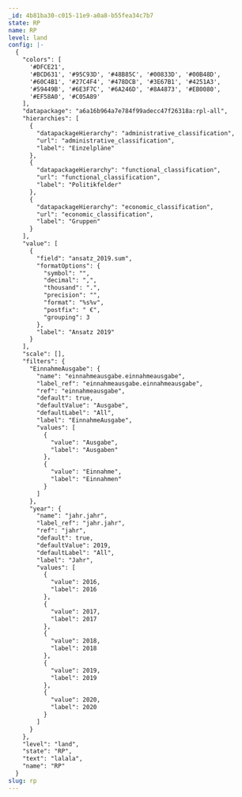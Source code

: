 ```yaml
---
_id: 4b81ba30-c015-11e9-a0a8-b55fea34c7b7
state: RP
name: RP
level: land
config: |-
  {
    "colors": [
      '#DFCE21',
      '#BCD631', '#95C93D', '#48B85C', '#00833D', '#00B48D',
      '#60C4B1', '#27C4F4', '#478DCB', '#3E67B1', '#4251A3',
      '#59449B', '#6E3F7C', '#6A246D', '#8A4873', '#EB0080',
      '#EF58A0', '#C05A89' 
    ],
    "datapackage": "a6a16b964a7e784f99adecc47f26318a:rpl-all",
    "hierarchies": [
      {
        "datapackageHierarchy": "administrative_classification",
        "url": "administrative_classification",
        "label": "Einzelpläne"
      },
      {
        "datapackageHierarchy": "functional_classification",
        "url": "functional_classification",
        "label": "Politikfelder"
      },
      {
        "datapackageHierarchy": "economic_classification",
        "url": "economic_classification",
        "label": "Gruppen"
      }
    ],
    "value": [
      {
        "field": "ansatz_2019.sum",
        "formatOptions": {
          "symbol": "",
          "decimal": ",",
          "thousand": ".",
          "precision": "",
          "format": "%s%v",
          "postfix": " €",
          "grouping": 3
        },
        "label": "Ansatz 2019"
      }
    ],
    "scale": [],
    "filters": {
      "EinnahmeAusgabe": {
        "name": "einnahmeausgabe.einnahmeausgabe",
        "label_ref": "einnahmeausgabe.einnahmeausgabe",
        "ref": "einnahmeausgabe",
        "default": true,
        "defaultValue": "Ausgabe",
        "defaultLabel": "All",
        "label": "EinnahmeAusgabe",
        "values": [
          {
            "value": "Ausgabe",
            "label": "Ausgaben"
          },
          {
            "value": "Einnahme",
            "label": "Einnahmen"
          }
        ]
      },
      "year": {
        "name": "jahr.jahr",
        "label_ref": "jahr.jahr",
        "ref": "jahr",
        "default": true,
        "defaultValue": 2019,
        "defaultLabel": "All",
        "label": "Jahr",
        "values": [
          {
            "value": 2016,
            "label": 2016
          },
          {
            "value": 2017,
            "label": 2017
          },
          {
            "value": 2018,
            "label": 2018
          },
          {
            "value": 2019,
            "label": 2019
          },
          {
            "value": 2020,
            "label": 2020
          }
        ]
      }
    },
    "level": "land",
    "state": "RP",
    "text": "lalala",
    "name": "RP"
  }
slug: rp
---
```


